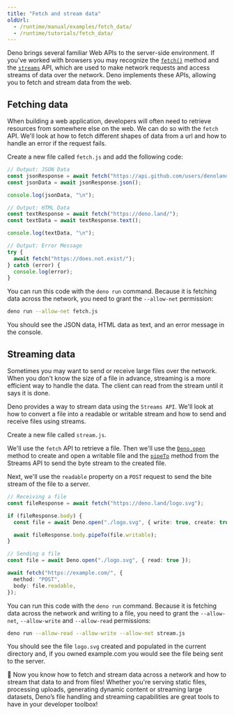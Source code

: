 ```yaml
---
title: "Fetch and stream data"
oldUrl:
  - /runtime/manual/examples/fetch_data/
  - /runtime/tutorials/fetch_data/
---
```


Deno brings several familiar Web APIs to the server-side environment. If you've
worked with browsers you may recognize the [`fetch()`](/api/web/fetch) method
and the [`streams`](/api/web/streams) API, which are used to make network
requests and access streams of data over the network. Deno implements these
APIs, allowing you to fetch and stream data from the web.

## Fetching data

When building a web application, developers will often need to retrieve
resources from somewhere else on the web. We can do so with the `fetch` API.
We'll look at how to fetch different shapes of data from a url and how to handle
an error if the request fails.

Create a new file called `fetch.js` and add the following code:

```ts title="fetch.js"
// Output: JSON Data
const jsonResponse = await fetch("https://api.github.com/users/denoland");
const jsonData = await jsonResponse.json();

console.log(jsonData, "\n");

// Output: HTML Data
const textResponse = await fetch("https://deno.land/");
const textData = await textResponse.text();

console.log(textData, "\n");

// Output: Error Message
try {
  await fetch("https://does.not.exist/");
} catch (error) {
  console.log(error);
}
```

You can run this code with the `deno run` command. Because it is fetching data
across the network, you need to grant the `--allow-net` permission:

```sh
deno run --allow-net fetch.js
```

You should see the JSON data, HTML data as text, and an error message in the
console.

## Streaming data

Sometimes you may want to send or receive large files over the network. When you
don't know the size of a file in advance, streaming is a more efficient way to
handle the data. The client can read from the stream until it says it is done.

Deno provides a way to stream data using the `Streams API`. We'll look at how to
convert a file into a readable or writable stream and how to send and receive
files using streams.

Create a new file called `stream.js`.

We'll use the `fetch` API to retrieve a file. Then we'll use the
[`Deno.open`](/api/deno/Deno.open) method to create and open a writable file and
the [`pipeTo`](/api/web/~/ReadableStream.pipeTo) method from the Streams API to
send the byte stream to the created file.

Next, we'll use the `readable` property on a `POST` request to send the bite
stream of the file to a server.

```ts title="stream.js"
// Receiving a file
const fileResponse = await fetch("https://deno.land/logo.svg");

if (fileResponse.body) {
  const file = await Deno.open("./logo.svg", { write: true, create: true });

  await fileResponse.body.pipeTo(file.writable);
}

// Sending a file
const file = await Deno.open("./logo.svg", { read: true });

await fetch("https://example.com/", {
  method: "POST",
  body: file.readable,
});
```

You can run this code with the `deno run` command. Because it is fetching data
across the network and writing to a file, you need to grant the `--allow-net`,
`--allow-write` and `--allow-read` permissions:

```sh
deno run --allow-read --allow-write --allow-net stream.js
```

You should see the file `logo.svg` created and populated in the current
directory and, if you owned example.com you would see the file being sent to the
server.

🦕 Now you know how to fetch and stream data across a network and how to stream
that data to and from files! Whether you're serving static files, processing
uploads, generating dynamic content or streaming large datasets, Deno’s file
handling and streaming capabilities are great tools to have in your developer
toolbox!

